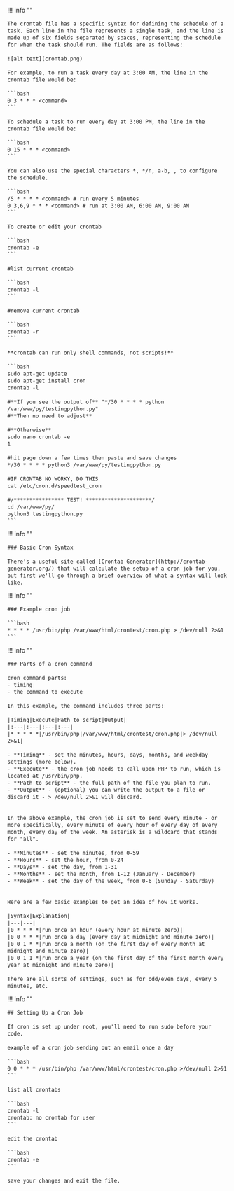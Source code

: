 !!! info ""

    The crontab file has a specific syntax for defining the schedule of a task. Each line in the file represents a single task, and the line is made up of six fields separated by spaces, representing the schedule for when the task should run. The fields are as follows:

    ![alt text](crontab.png)

    For example, to run a task every day at 3:00 AM, the line in the crontab file would be:

    ```bash
    0 3 * * * <command>
    ```

    To schedule a task to run every day at 3:00 PM, the line in the crontab file would be:

    ```bash
    0 15 * * * <command>
    ```

    You can also use the special characters *, */n, a-b, , to configure the schedule.

    ```bash
    /5 * * * * <command> # run every 5 minutes
    0 3,6,9 * * * <command> # run at 3:00 AM, 6:00 AM, 9:00 AM
    ```

    To create or edit your crontab
    
    ```bash
    crontab -e
    ```
    
    #list current crontab
    
    ```bash
    crontab -l
    ```

    #remove current crontab
    
    ```bash
    crontab -r
    ```

    **crontab can run only shell commands, not scripts!**

    ```bash
    sudo apt-get update
    sudo apt-get install cron
    crontab -l

    #**If you see the output of** "*/30 * * * * python /var/www/py/testingpython.py"
    #**Then no need to adjust**

    #**Otherwise**
    sudo nano crontab -e
    1

    #hit page down a few times then paste and save changes
    */30 * * * * python3 /var/www/py/testingpython.py

    #IF CRONTAB NO WORKY, DO THIS
    cat /etc/cron.d/speedtest_cron

    #/**************** TEST! *********************/
    cd /var/www/py/
    python3 testingpython.py
    ```


!!! info ""

    ### Basic Cron Syntax

    There's a useful site called [Crontab Generator](http://crontab-generator.org/) that will calculate the setup of a cron job for you, but first we'll go through a brief overview of what a syntax will look like.

!!! info ""

    ### Example cron job

    ```bash
    * * * * /usr/bin/php /var/www/html/crontest/cron.php > /dev/null 2>&1
    ```

!!! info ""

    ### Parts of a cron command

    cron command parts:
    - timing
    - the command to execute
     
    In this example, the command includes three parts:

    |Timing|Execute|Path to script|Output|
    |:---|:---|:---|:---|
    |* * * * *|/usr/bin/php|/var/www/html/crontest/cron.php|> /dev/null 2>&1|

    - **Timing** - set the minutes, hours, days, months, and weekday settings (more below).
    - **Execute** - the cron job needs to call upon PHP to run, which is located at /usr/bin/php.
    - **Path to script** - the full path of the file you plan to run.
    - **Output** - (optional) you can write the output to a file or discard it - > /dev/null 2>&1 will discard.
        

    In the above example, the cron job is set to send every minute - or more specifically, every minute of every hour of every day of every month, every day of the week. An asterisk is a wildcard that stands for "all".

    - **Minutes** - set the minutes, from 0-59
    - **Hours** - set the hour, from 0-24
    - **Days** - set the day, from 1-31
    - **Months** - set the month, from 1-12 (January - December)
    - **Week** - set the day of the week, from 0-6 (Sunday - Saturday)
        

    Here are a few basic examples to get an idea of how it works.

    |Syntax|Explanation|
    |---|---|
    |0 * * * *|run once an hour (every hour at minute zero)|
    |0 0 * * *|run once a day (every day at midnight and minute zero)|
    |0 0 1 * *|run once a month (on the first day of every month at midnight and minute zero)|
    |0 0 1 1 *|run once a year (on the first day of the first month every year at midnight and minute zero)|

    There are all sorts of settings, such as for odd/even days, every 5 minutes, etc.

!!! info ""

    ## Setting Up a Cron Job

    If cron is set up under root, you'll need to run sudo before your code.

    example of a cron job sending out an email once a day

    ```bash
    0 0 * * * /usr/bin/php /var/www/html/crontest/cron.php >/dev/null 2>&1
    ```

    list all crontabs

    ```bash
    crontab -l
    crontab: no crontab for user
    ```

    edit the crontab

    ```bash
    crontab -e
    ```

    save your changes and exit the file.
